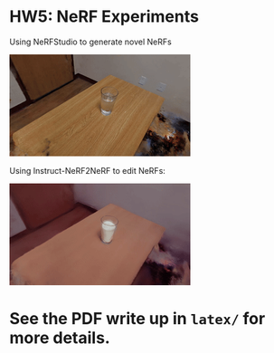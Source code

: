 # HW5: NeRF Experiments
Using NeRFStudio to generate novel NeRFs

<img src=".imgs/water5.gif"/>

Using Instruct-NeRF2NeRF to edit NeRFs:

<img src=".imgs/turn-the-water-to-milk.gif"/>

# See the PDF write up in `latex/` for more details.
